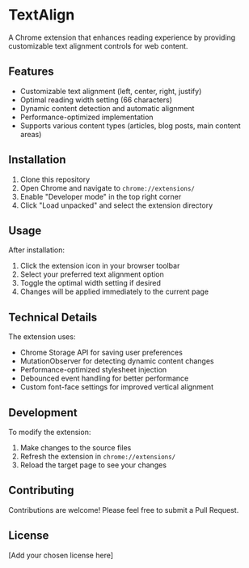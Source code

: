 # TextAlign

A Chrome extension that enhances reading experience by providing customizable text alignment controls for web content.

## Features

- Customizable text alignment (left, center, right, justify)
- Optimal reading width setting (66 characters)
- Dynamic content detection and automatic alignment
- Performance-optimized implementation
- Supports various content types (articles, blog posts, main content areas)

## Installation

1. Clone this repository
2. Open Chrome and navigate to `chrome://extensions/`
3. Enable "Developer mode" in the top right corner
4. Click "Load unpacked" and select the extension directory

## Usage

After installation:

1. Click the extension icon in your browser toolbar
2. Select your preferred text alignment option
3. Toggle the optimal width setting if desired
4. Changes will be applied immediately to the current page

## Technical Details

The extension uses:
- Chrome Storage API for saving user preferences
- MutationObserver for detecting dynamic content changes
- Performance-optimized stylesheet injection
- Debounced event handling for better performance
- Custom font-face settings for improved vertical alignment

## Development

To modify the extension:

1. Make changes to the source files
2. Refresh the extension in `chrome://extensions/`
3. Reload the target page to see your changes

## Contributing

Contributions are welcome! Please feel free to submit a Pull Request.

## License

[Add your chosen license here]
